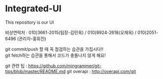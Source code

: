 # Integrated-UI
This repository is our UI

비상연락처 : 010)3661-2015(팀장-김민욱) / 010)9924-2618(오재욱) / 010)2051-6496 (관리자-홍휘진)                   

git commit/push 할 때 꼭 점검하는 습관을 가집시다!!                                   
git fetch하는 습관을 통해서 코드가 충돌나지 않게 해요!                                         

git 관련 팁 : https://github.com/mingrammer/git-tips/blob/master/README.md
git overapi : http://overapi.com/git
